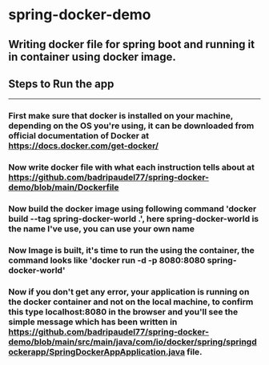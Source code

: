 # spring-docker-demo
Writing docker file for spring boot and running it in container using docker image.
-----------------------------------------------------------------------------------
## Steps to Run the app
----------------------
### First make sure that docker is installed on your machine, depending on the OS you're using, it can be downloaded from official documentation of Docker at https://docs.docker.com/get-docker/

### Now write docker file with what each instruction tells about at https://github.com/badripaudel77/spring-docker-demo/blob/main/Dockerfile

### Now build the docker image using following command 'docker build --tag spring-docker-world .', here spring-docker-world is the name I've use, you can use your own name

### Now Image is built, it's time to run the using the container, the command looks like 'docker run -d -p 8080:8080 spring-docker-world'

### Now if you don't get any error, your application is running on the docker container and not on the local machine, to confirm this type localhost:8080 in the browser and you'll see the simple message which has been written in https://github.com/badripaudel77/spring-docker-demo/blob/main/src/main/java/com/io/docker/spring/springdockerapp/SpringDockerAppApplication.java file.